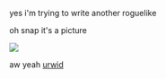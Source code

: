yes i'm trying to write another roguelike

oh snap it's a picture

![](http://i.imgur.com/zl0Kttj.png)

aw yeah [urwid](http://urwid.org/)
